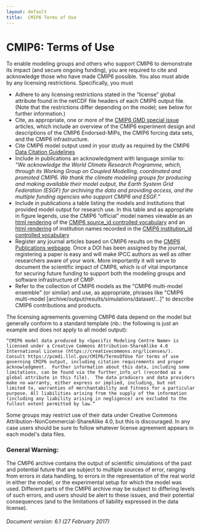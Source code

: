 ```yaml
---
layout: default
title:  CMIP6 Terms of Use
---
```


# CMIP6: Terms of Use

To enable modeling groups and others who support CMIP6 to demonstrate its impact (and secure ongoing funding), you are required to cite and acknowledge those who have made CMIP6 possible. You also must abide by any licensing restrictions. Specifically, you must

* Adhere to any licensing restrictions stated in the “license” global attribute found in the netCDF file headers of each CMIP6 output file. (Note that the restrictions differ depending on the model; see below for further information.)
* Cite, as appropriate, one or more of the [CMIP6 GMD special issue](http://www.geosci-model-dev.net/special_issue590.html) articles, which include an overview of the CMIP6 experiment design and descriptions of the CMIP6 Endorsed-MIPs, the CMIP6 forcing data sets, and the CMIP6 infrastructure.
* Cite CMIP6 model output used in your study as required by the CMIP6 [Data Citation Guidelines](http://bit.ly/2gBCuqM)
* Include in publications an acknowledgment with language similar to: *“We acknowledge the World Climate Research Programme, which, through its Working Group on Coupled Modelling, coordinated and promoted CMIP6. We thank the climate modeling groups for producing and making available their model output, the Earth System Grid Federation (ESGF) for archiving the data and providing access, and the multiple funding agencies who support CMIP6 and ESGF.”*
* Include in publications a table listing the models and institutions that provided model output for research use. In this table and as appropriate in figure legends, use the CMIP6 “official” model names viewable as an [html rendering](https://wcrp-cmip.github.io/CMIP6_CVs/docs/CMIP6_source_id.html) of the [CMIP6 source_id controlled vocabulary](https://github.com/WCRP-CMIP/CMIP6_CVs/blob/master/CMIP6_source_id.json) and an [html rendering](https://wcrp-cmip.github.io/CMIP6_CVs/docs/CMIP6_institution_id.html) of institution names recorded in the [CMIP6 institution_id controlled vocabulary](https://github.com/WCRP-CMIP/CMIP6_CVs/blob/master/CMIP6_institution_id.json)
* Register any journal articles based on CMIP6 results on the [CMIP6 Publications webpage](https://cmip-publications.llnl.gov/view/CMIP6/). Once a DOI has been assigned by the journal, registering a paper is easy and will make IPCC authors as well as other researchers aware of your work. More importantly it will serve to document the scientific impact of CMIP6, which is of vital importance for securing future funding to support both the modeling groups and software infrastructure of CMIP.
* Refer to the collection of CMIP6 models as the "CMIP6 multi-model ensemble" (or similar) and use, as appropriate, phrases like "CMIP6 multi-model [archive/output/results/simulations/dataset/...]" to describe CMIP6 contributions and products.

The licensing agreements governing CMIP6 data depend on the model but generally conform to a standard template (nb.: the following is just an example and does not apply to all model output):

```
“CMIP6 model data produced by <Specific Modeling Centre Name> is licensed under a Creative Commons Attribution-ShareAlike 4.0 International License (https://creativecommons.org/licenses/).  Consult https://pcmdi.llnl.gov/CMIP6/TermsOfUse for terms of use governing CMIP6 output, including citation requirements and proper acknowledgment.  Further information about this data, including some limitations, can be found via the further_info_url (recorded as a global attribute in this file).  The data producers and data providers make no warranty, either express or implied, including, but not limited to, warranties of merchantability and fitness for a particular purpose. All liabilities arising from the supply of the information (including any liability arising in negligence) are excluded to the fullest extent permitted by law.”
```

Some groups may restrict use of their data under Creative Commons Attribution-NonCommercial-ShareAlike 4.0, but this is discouraged.  In any case users should be sure to follow whatever license agreement appears in each model's data files. 
   
### General Warning:

The CMIP6 archive contains the output of scientific simulations of the past and potential future that are subject to multiple sources of error, ranging from errors in data handling, to errors in the representation of the real world in either the model, or the experimental setup for which the model was used. Different parts of the CMIP6 archive may be subject to differing levels of such errors, and users should be alert to these issues, and their potential consequences (and to the limitations of liability expressed in the data license).

###### Document version: 6.1 (27 February 2017)

